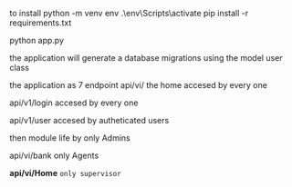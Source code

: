 to install 
python -m venv env
.\env\Scripts\activate
pip install -r requirements.txt

python app.py

 the application will generate a database migrations using the model user class
 
 the application as 7 endpoint 
  api/vi/
  the home accesed by every one 
 
api/v1/login
accesed by every one 

api/v1/user
accesed by autheticated users

then module life
by only Admins

api/vi/bank
only Agents

**api/vi/Home** 
 `only supervisor `